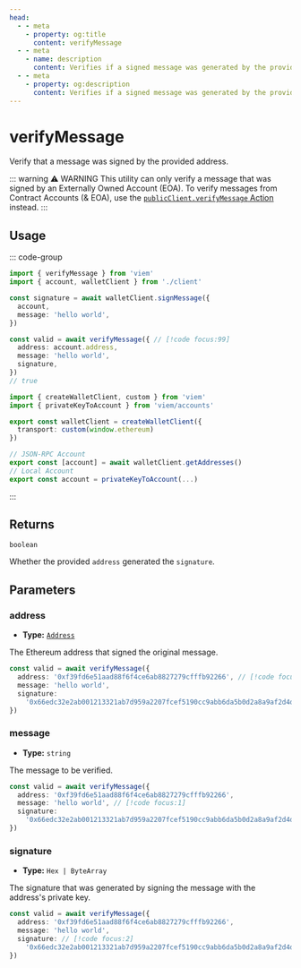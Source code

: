 ```yaml
---
head:
  - - meta
    - property: og:title
      content: verifyMessage
  - - meta
    - name: description
      content: Verifies if a signed message was generated by the provided address.
  - - meta
    - property: og:description
      content: Verifies if a signed message was generated by the provided address.
---
```


# verifyMessage

Verify that a message was signed by the provided address.

::: warning ⚠️ WARNING
This utility can only verify a message that was signed by an Externally Owned Account (EOA).
To verify messages from Contract Accounts (& EOA), use the [`publicClient.verifyMessage` Action](../actions/public/verifyMessage.md) instead.
:::

## Usage

::: code-group

```ts [example.ts]
import { verifyMessage } from 'viem'
import { account, walletClient } from './client'

const signature = await walletClient.signMessage({
  account,
  message: 'hello world',
})

const valid = await verifyMessage({ // [!code focus:99]
  address: account.address,
  message: 'hello world',
  signature,
})
// true
```

```ts [config.ts]
import { createWalletClient, custom } from 'viem'
import { privateKeyToAccount } from 'viem/accounts'

export const walletClient = createWalletClient({
  transport: custom(window.ethereum)
})

// JSON-RPC Account
export const [account] = await walletClient.getAddresses()
// Local Account
export const account = privateKeyToAccount(...)
```

:::

## Returns

`boolean`

Whether the provided `address` generated the `signature`.

## Parameters

### address

- **Type:** [`Address`](/docs/glossary/types#address)

The Ethereum address that signed the original message.

```ts
const valid = await verifyMessage({
  address: '0xf39fd6e51aad88f6f4ce6ab8827279cfffb92266', // [!code focus:1]
  message: 'hello world',
  signature:
    '0x66edc32e2ab001213321ab7d959a2207fcef5190cc9abb6da5b0d2a8a9af2d4d2b0700e2c317c4106f337fd934fbbb0bf62efc8811a78603b33a8265d3b8f8cb1c',
})
```

### message

- **Type:** `string`

The message to be verified.

```ts
const valid = await verifyMessage({
  address: '0xf39fd6e51aad88f6f4ce6ab8827279cfffb92266',
  message: 'hello world', // [!code focus:1]
  signature:
    '0x66edc32e2ab001213321ab7d959a2207fcef5190cc9abb6da5b0d2a8a9af2d4d2b0700e2c317c4106f337fd934fbbb0bf62efc8811a78603b33a8265d3b8f8cb1c',
})
```

### signature

- **Type:** `Hex | ByteArray`

The signature that was generated by signing the message with the address's private key.

```ts
const valid = await verifyMessage({
  address: '0xf39fd6e51aad88f6f4ce6ab8827279cfffb92266',
  message: 'hello world',
  signature: // [!code focus:2]
    '0x66edc32e2ab001213321ab7d959a2207fcef5190cc9abb6da5b0d2a8a9af2d4d2b0700e2c317c4106f337fd934fbbb0bf62efc8811a78603b33a8265d3b8f8cb1c',
})
```
